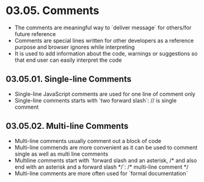 03.05. Comments
===============

-   The comments are meaningful way to \`deliver message\` for others/for future reference
-   Comments are special lines written for other developers as a reference purpose and browser ignores while interpreting
-   It is used to add information about the code, warnings or suggestions so that end user can easily interpret the code

03.05.01. Single-line Comments
------------------------------

-   Single-line JavaScript comments are used for one line of comment only
-   Single-line comments starts with \`two forward slash\`: // is single comment

03.05.02. Multi-line Comments
-----------------------------

-   Multi-line comments usually comment out a block of code
-   Multi-line commends are more convenient as it can be used to comment single as well as multi line comments
-   Multiline comments start with \`forward slash and an asterisk, /\* and also end with an asterisk and a forward slash \*/\`: /\* multi-line comment \*/
-   Multi-line comments are more often used for \`formal documentation\`

